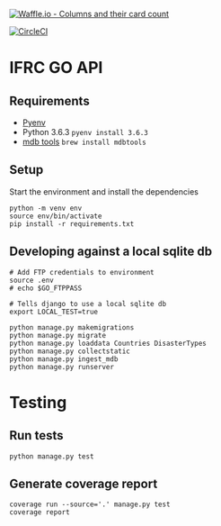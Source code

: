 [![Waffle.io - Columns and their card count](https://badge.waffle.io/IFRCGo/go-infrastructure.svg?columns=all)](https://waffle.io/IFRCGo/go-infrastructure)

[![CircleCI](https://circleci.com/gh/IFRCGo/go-api.svg?style=svg&circle-token=4337c3da24907bbcb5d6aa06f0d60c5f27845435)](https://circleci.com/gh/IFRCGo/go-api)

# IFRC GO API

## Requirements

- [Pyenv](https://github.com/pyenv/pyenv)
- Python 3.6.3 `pyenv install 3.6.3`
- [mdb tools](https://github.com/brianb/mdbtools) `brew install mdbtools`

## Setup

Start the environment and install the dependencies

```(bash)
python -m venv env
source env/bin/activate
pip install -r requirements.txt
```

## Developing against a local sqlite db

```(bash)
# Add FTP credentials to environment
source .env
# echo $GO_FTPPASS

# Tells django to use a local sqlite db
export LOCAL_TEST=true

python manage.py makemigrations
python manage.py migrate
python manage.py loaddata Countries DisasterTypes
python manage.py collectstatic
python manage.py ingest_mdb
python manage.py runserver
```

# Testing

## Run tests

```(bash)
python manage.py test
```

## Generate coverage report

```(bash)
coverage run --source='.' manage.py test
coverage report
```
